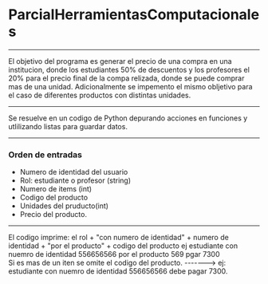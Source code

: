 # ParcialHerramientasComputacionales
***
 El objetivo del programa es generar el precio de una compra en una institucion, donde los estudiantes 50% de descuentos y los profesores el 20% para el precio final de la compa relizada,
donde se puede comprar mas de una unidad. Adicionalmente se impemento el mismo obljetivo para el caso de diferentes productos con distintas unidades.
***
  Se resuelve en un codigo de Python depurando acciones en funciones y utlilizando listas para guardar datos.
 ***
 ### Orden de entradas
 
 * Numero de identidad del usuario
 * Rol: estudiante o profesor (string)
 * Numero de items (int)
 * Codigo del producto
 * Unidades del pruducto(int)
 * Precio del producto.
***
 El codigo imprime: el rol + "con numero de identidad" + numero de identidad + "por el producto" + codigo del producto 
ej estudiante con nuemro de identidad 556656566 por el producto 569 pgar 7300  
Si es mas de un iten se omite el codigo del producto. -------> ej: estudiante con nuemro de identidad 556656566 debe pagar 7300. 



